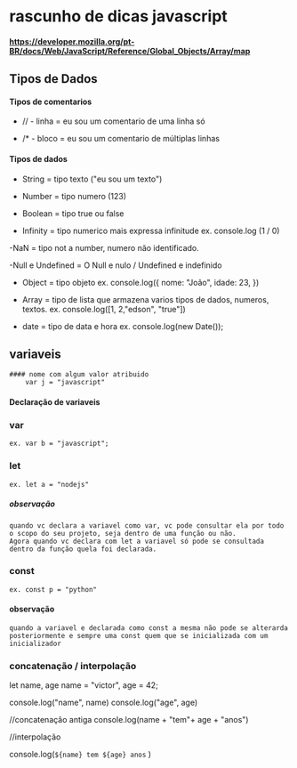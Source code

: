 # rascunho de dicas javascript
####  https://developer.mozilla.org/pt-BR/docs/Web/JavaScript/Reference/Global_Objects/Array/map


## Tipos de Dados

#### Tipos de comentarios
- // - linha = eu sou um comentario de uma linha só

- /* - bloco = eu sou um comentario de múltiplas linhas


#### Tipos de dados
- String = tipo texto ("eu sou um texto")

- Number = tipo numero (123)

- Boolean = tipo true ou false

- Infinity = tipo numerico mais expressa infinitude ex. console.log (1 / 0)

-NaN = tipo not a number, numero não identificado.

-Null e Undefined = O Null e nulo / Undefined e indefinido

- Object = tipo objeto ex. console.log({
    nome: "João",
    idade: 23,
})

- Array = tipo de lista que armazena varios tipos de dados, numeros, textos.
ex. console.log([1, 2,"edson", "true"])

- date = tipo de data e hora
ex. console.log(new Date());

## variaveis

    #### nome com algum valor atribuido 
        var j = "javascript"

#### Declaração de variaveis

### var
    ex. var b = "javascript";

### let
    ex. let a = "nodejs"

##### observação 
    quando vc declara a variavel como var, vc pode consultar ela por todo o scopo do seu projeto, seja dentro de uma função ou não.
    Agora quando vc declara com let a variavel só pode se consultada dentro da função quela foi declarada.

### const 
    ex. const p = "python"

#### observação
    quando a variavel e declarada como const a mesma não pode se alterarda posteriormente e sempre uma const quem que se inicializada com um inicializador
    
### concatenação / interpolação

let name, age
name = "victor",
age = 42;

console.log("name", name)
console.log("age", age)


//concatenação antiga
console.log(name + "tem"+ age + "anos")

//interpolação

console.log(`${name} tem ${age} anos` )

    








